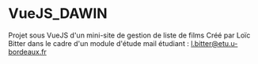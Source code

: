 # VueJS_DAWIN
Projet sous VueJS d'un mini-site de gestion de liste de films
Créé par Loïc Bitter dans le cadre d'un module d'étude
mail étudiant : l.bitter@etu.u-bordeaux.fr
